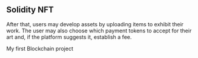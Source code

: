 ## Solidity NFT

After that, users may develop assets by uploading items to exhibit their work. The user may also choose which payment tokens to accept for their art and, if the platform suggests it, establish a fee.


My first Blockchain project